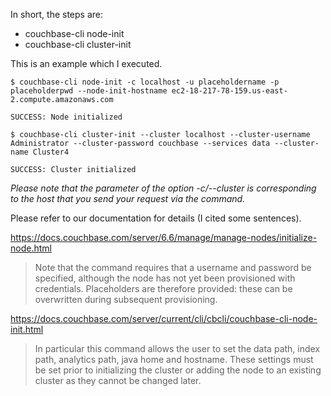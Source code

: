 In short, the steps are:
- couchbase-cli node-init
- couchbase-cli cluster-init
 
This is an example which I executed.
```
$ couchbase-cli node-init -c localhost -u placeholdername -p placeholderpwd --node-init-hostname ec2-18-217-78-159.us-east-2.compute.amazonaws.com

SUCCESS: Node initialized

$ couchbase-cli cluster-init --cluster localhost --cluster-username Administrator --cluster-password couchbase --services data --cluster-name Cluster4

SUCCESS: Cluster initialized
```
 
*Please note that the parameter of the option -c/--cluster is corresponding to the host that you send your request via the command.*

Please refer to our documentation for details (I cited some sentences).

https://docs.couchbase.com/server/6.6/manage/manage-nodes/initialize-node.html

> Note that the command requires that a username and password be specified, although the node has not yet been provisioned with credentials. Placeholders are therefore provided: these can be overwritten during subsequent provisioning.
 
https://docs.couchbase.com/server/current/cli/cbcli/couchbase-cli-node-init.html

> In particular this command allows the user to set the data path, index path, analytics path, java home and hostname. These settings must be set prior to initializing the cluster or adding the node to an existing cluster as they cannot be changed later. 
